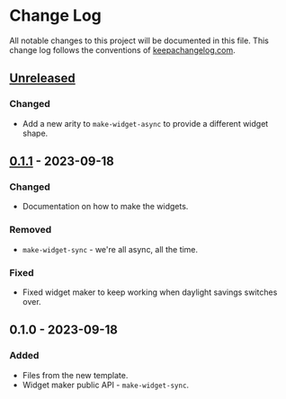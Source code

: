 # Change Log
All notable changes to this project will be documented in this file. This change log follows the conventions of [keepachangelog.com](http://keepachangelog.com/).

## [Unreleased]
### Changed
- Add a new arity to `make-widget-async` to provide a different widget shape.

## [0.1.1] - 2023-09-18
### Changed
- Documentation on how to make the widgets.

### Removed
- `make-widget-sync` - we're all async, all the time.

### Fixed
- Fixed widget maker to keep working when daylight savings switches over.

## 0.1.0 - 2023-09-18
### Added
- Files from the new template.
- Widget maker public API - `make-widget-sync`.

[Unreleased]: https://github.com/org.lotuc/akka-clojure/compare/0.1.1...HEAD
[0.1.1]: https://github.com/org.lotuc/akka-clojure/compare/0.1.0...0.1.1
